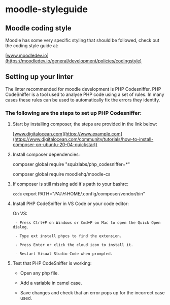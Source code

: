 # moodle-styleguide


## Moodle coding style

Moodle has some very specific styling that should be followed, check out the coding style guide at:

  [www.moodledev.io](https://moodledev.io/general/development/policies/codingstyle)


## Setting up your linter


The linter recommended for moodle development is PHP Codesniffer. PHP CodeSniffer is a tool used to analyse PHP code using a set of rules. In many cases these rules can be used to automatically fix the errors they identify.


### The following are the steps to set up PHP Codesniffer:


  1. Start by installing composer, the steps are provided in the link below:

     [www.digitalocean.com](https://www.example.com](https://www.digitalocean.com/community/tutorials/how-to-install-composer-on-ubuntu-20-04-quickstart)
    
 
  2. Install composer dependencies:
    
      composer global require "squizlabs/php_codesniffer=*"
  
      composer global require moodlehq/moodle-cs
      
   
  3. If composer is still missing add it's path to your bashrc:

     `code`
      export PATH="$PATH:$HOME/.config/composer/vendor/bin"
      

  4. Install PHP CodeSniffer in VS Code or your code editor:
 
      On VS:
           
          - Press Ctrl+P on Windows or Cmd+P on Mac to open the Quick Open dialog.
   
          - Type ext install phpcs to find the extension.
    
          - Press Enter or click the cloud icon to install it.

          - Restart Visual Studio Code when prompted.
 
  
  5. Test that PHP CodeSniffer is working:
  
    
     - Open any php file.

     - Add a variable in camel case.
    
     - Save changes and check that an error pops up for the incorrect case used.


